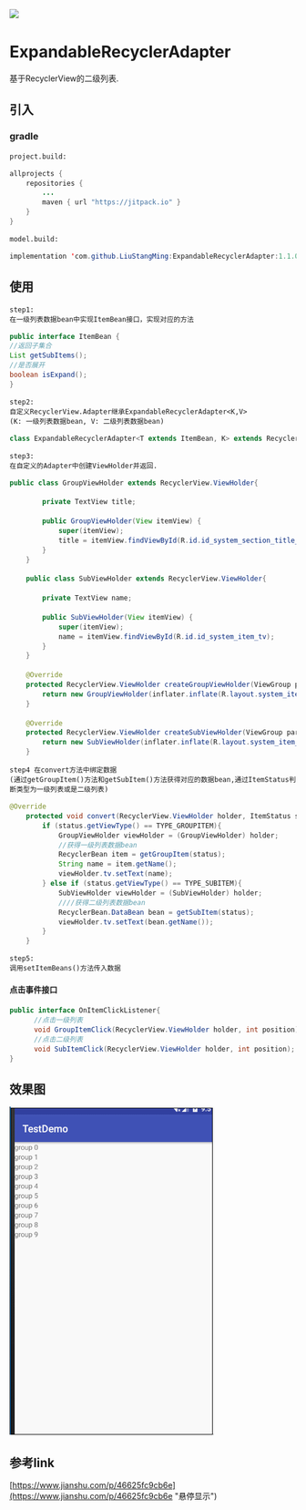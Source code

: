 [![](https://jitpack.io/v/LiuStangMing/ExpandableRecyclerAdapter.svg)](https://jitpack.io/#LiuStangMing/ExpandableRecyclerAdapter)
# ExpandableRecyclerAdapter
基于RecyclerView的二级列表.

## 引入 
 ### gradle
    project.build:
```java
allprojects {
    repositories {
        ...
        maven { url "https://jitpack.io" }
    }
}
```
    model.build:
```java
implementation 'com.github.LiuStangMing:ExpandableRecyclerAdapter:1.1.0'
```

## 使用
    
    step1:
    在一级列表数据bean中实现ItemBean接口，实现对应的方法
    
```java
public interface ItemBean {
//返回子集合
List getSubItems();
//是否展开
boolean isExpand();
}
```
    
    step2:
    自定义RecyclerView.Adapter继承ExpandableRecyclerAdapter<K,V>
    (K: 一级列表数据bean, V: 二级列表数据bean)
    
```java 
class ExpandableRecyclerAdapter<T extends ItemBean, K> extends RecyclerView.Adapter<RecyclerView.ViewHolder>
```

    step3:
    在自定义的Adapter中创建ViewHolder并返回.
    
```java
public class GroupViewHolder extends RecyclerView.ViewHolder{

        private TextView title;

        public GroupViewHolder(View itemView) {
            super(itemView);
            title = itemView.findViewById(R.id.id_system_section_title_tv);
        }
    }

    public class SubViewHolder extends RecyclerView.ViewHolder{

        private TextView name;

        public SubViewHolder(View itemView) {
            super(itemView);
            name = itemView.findViewById(R.id.id_system_item_tv);
        }
    }
    
    @Override
    protected RecyclerView.ViewHolder createGroupViewHolder(ViewGroup parent, LayoutInflater inflater) {
        return new GroupViewHolder(inflater.inflate(R.layout.system_item_title_section, parent, false));
    }

    @Override
    protected RecyclerView.ViewHolder createSubViewHolder(ViewGroup parent, LayoutInflater inflater) {
        return new SubViewHolder(inflater.inflate(R.layout.system_item_section, parent, false));
    }
```

    step4 在convert方法中绑定数据
    (通过getGroupItem()方法和getSubItem()方法获得对应的数据bean,通过ItemStatus判断类型为一级列表或是二级列表)

```java
@Override
    protected void convert(RecyclerView.ViewHolder holder, ItemStatus status, int position) {
        if (status.getViewType() == TYPE_GROUPITEM){
            GroupViewHolder viewHolder = (GroupViewHolder) holder;
            //获得一级列表数据bean
            RecyclerBean item = getGroupItem(status);
            String name = item.getName();
            viewHolder.tv.setText(name);
        } else if (status.getViewType() == TYPE_SUBITEM){
            SubViewHolder viewHolder = (SubViewHolder) holder;
            ////获得二级列表数据bean
            RecyclerBean.DataBean bean = getSubItem(status);
            viewHolder.tv.setText(bean.getName());
        }
    }
```

    step5:
    调用setItemBeans()方法传入数据
    
#### 点击事件接口
```java
public interface OnItemClickListener{
      //点击一级列表
      void GroupItemClick(RecyclerView.ViewHolder holder, int position);
      //点击二级列表
      void SubItemClick(RecyclerView.ViewHolder holder, int position);
}
```

## 效果图
![加载失败](expand.gif '')

## 参考link
[https://www.jianshu.com/p/46625fc9cb6e](https://www.jianshu.com/p/46625fc9cb6e "悬停显示")


